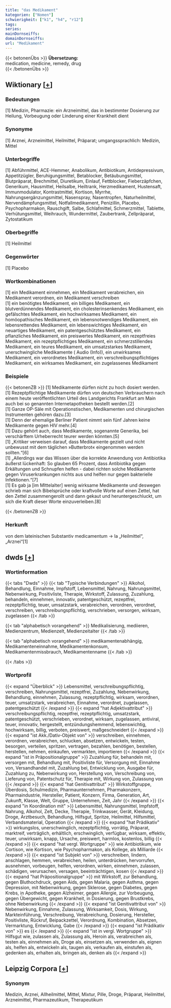 ```yaml
---
title: "das Medikament"
kategorien: ["Nomen"]
schwierigkeit: ["k1", "h4", "r12"]
tags:
series:
mainDornseiffs:
domainDornseiffs:
url: "Medikament"
---
```


{{< betonenÜbs >}}
**Übersetzung:**  
medication, medicine, remedy, drug  
{{< /betonenÜbs >}}

## Wiktionary [[+](https://de.wiktionary.org/wiki/Medikament)]

### Bedeutungen
[1] Medizin, Pharmazie: ein Arzneimittel, das in bestimmter Dosierung zur Heilung, Vorbeugung oder Linderung einer Krankheit dient  

### Synonyme
[1] Arznei, Arzneimittel, Heilmittel, Präparat; umgangssprachlich: Medizin, Mittel  

### Unterbegriffe
[1] Abführmittel, ACE-Hemmer, Anabolikum, Antibiotikum, Antidepressivum, Appetitzügler, Beruhigungsmittel, Betablocker, Betäubungsmittel, Blutpräparat, Brechmittel, Diuretikum, Einlauf, Fettblocker, Fieberzäpfchen, Generikum, Hausmittel, Heilsalbe, Heiltrank, Herzmedikament, Hustensaft, Immunmodulator, Kontrastmittel, Kortison, Myrrhe, Nahrungsergänzungsmittel, Nasenspray, Nasentropfen, Naturheilmittel, Nervendämpfungsmittel, Notfallmedikament, Penizillin, Placebo, Psychopharmakon, Rauschgift, Salbe, Schlafmittel, Schmerzmittel, Tablette, Verhütungsmittel, Weihrauch, Wundermittel, Zaubertrank, Zellpräparat, Zytostatikum  

### Oberbegriffe
[1] Heilmittel  

### Gegenwörter
[1] Placebo  

### Wortkombinationen
[1] ein Medikament einnehmen, ein Medikament verabreichen, ein Medikament verordnen, ein Medikament verschreiben  
[1] ein benötigtes Medikament, ein billiges Medikament, ein blutverdünnendes Medikament, ein cholesterinsenkendes Medikament, ein gefälschtes Medikament, ein hochwirksames Medikament, ein homöopathisches Medikament, ein lebensnotwendiges Medikament, ein lebensrettendes Medikament, ein lebenswichtiges Medikament, ein neuartiges Medikament, ein patentgeschütztes Medikament, ein pflanzliches Medikament, ein preiswertes Medikament, ein rezeptfreies Medikament, ein rezeptpflichtiges Medikament, ein schmerzstillendes Medikament, ein teures Medikament, ein umsatzstarkes Medikament, unerschwingliche Medikamente ( Audio (Info)), ein unwirksames Medikament, ein verordnetes Medikament, ein verschreibungspflichtiges Medikament, ein wirksames Medikament, ein zugelassenes Medikament  

### Beispiele
{{< betonenZB >}}
[1] Medikamente dürfen nicht zu hoch dosiert werden.  
[1] Rezeptpflichtige Medikamente dürfen von deutschen Verbrauchern nach einem heute veröffentlichten Urteil des Landgerichts Frankfurt am Main auch bei so genannten Internetapotheken bestellt werden.[2]  
[1] Ganze OP-Säle mit Operationstischen, Medikamenten und chirurgischen Instrumenten gehören dazu.[3]  
[1] Denn der ehemalige Berliner Patient nimmt sein fünf Jahren keine Medikamente gegen HIV mehr.[4]  
[1] Dazu gehört auch, dass Medikamente, sogenannte Generika, bei verschärftem Urheberrecht teurer werden könnten.[5]  
[1] „Kritiker verweisen darauf, dass Medikamente gezielt und nicht unbewusst mit dem täglichen »Butterbrot« eingenommen werden sollten.“[6]  
[1] „Allerdings war das Wissen über die korrekte Anwendung von Antibiotika äußerst lückenhaft: So glauben 65 Prozent, dass Antibiotika gegen Erkältungen und Schnupfen helfen - dabei richten solche Medikamente gegen Viruserkrankungen nichts aus und helfen nur gegen bakterielle Infektionen.“[7]  
[1] Es gab ja [im MIttelalter] wenig wirksame Medikamente und deswegen schrieb man sich Bibelsprüche oder kraftvolle Worte auf einen Zettel, hat den Zettel zusammengerollt und dann gekaut und heruntergeschluckt, um sich die Kraft dieser Worte einzuverleiben.[8]  

{{< /betonenZB >}}
### Herkunft
von dem lateinischen Substantiv medicamentum → la „Heilmittel“, „Arznei“[1]  



## dwds [[+](https://www.dwds.de/wb/Medikament)]

### Wortinformation
{{< tabs "Dwds" >}}
{{< tab "Typische Verbindungen" >}}
Alkohol, Behandlung, Einnahme, Impfstoff, Lebensmittel, Nahrung, Nahrungsmittel, Nebenwirkung, Positivliste, Therapie, Wirkstoff, Zulassung, Zuzahlung, behandeln, einnehmen, innovativ, patentgeschützt, rezeptfrei, rezeptpflichtig, teuer, umsatzstark, verabreichen, verordnen, verordnet, verschreiben, verschreibungspflichtig, verschrieben, versorgen, wirksam, zugelassen
{{< /tab >}}

{{< tab "alphabetisch vorangehend" >}}
Medikalisierung, mediieren, Medienzentrum, Medienzelt, Medienzeitalter
{{< /tab >}}

{{< tab "alphabetisch vorangehend" >}}
medikamentenabhängig, Medikamenteneinnahme, Medikamentenkonsum, Medikamentenmissbrauch, Medikamentenname
{{< /tab >}}

{{< /tabs >}}

### Wortprofil
{{< expand "Überblick" >}} Lebensmittel, verschreibungspflichtig, verschreiben, Nahrungsmittel, rezeptfrei, Zuzahlung, Nebenwirkung, Behandlung, einnehmen, Zulassung, rezeptpflichtig, wirksam, verordnen, teuer, umsatzstark, verabreichen, Einnahme, verordnet, zugelassen, patentgeschützt {{< /expand >}}
{{< expand "hat Adjektivattribut" >}} verschreibungspflichtig, rezeptfrei, rezeptpflichtig, umsatzstark, patentgeschützt, verschrieben, verordnet, wirksam, zugelassen, antiviral, teuer, innovativ, hergestellt, entzündungshemmend, lebenswichtig, hochwirksam, billig, verboten, preiswert, maßgeschneidert {{< /expand >}}
{{< expand "ist Akk./Dativ-Objekt von" >}} verschreiben, einnehmen, verordnen, verabreichen, schlucken, absetzen, entwickeln, testen, besorgen, verteilen, spritzen, vertragen, bezahlen, benötigen, bestellen, herstellen, nehmen, einkaufen, vermarkten, importieren {{< /expand >}}
{{< expand "ist in Präpositionalgruppe" >}} Zuzahlung für, behandeln mit, versorgen mit, Behandlung mit, Positivliste für, Versorgung mit, Einnahme von, Versandhandel mit, Zuzahlung bei, Entwicklung von, Ausgabe für, Zuzahlung zu, Nebenwirkung von, Herstellung von, Verschreibung von, Lieferung von, Patentschutz für, Therapie mit, Wirkung von, Zulassung von {{< /expand >}}
{{< expand "hat Genitivattribut" >}} Wirkstoffgruppe, Überdosis, Schulmedizin, Pharmaunternehmen, Pharmakonzern, Pharmaindustrie, Hersteller, Patient, Konzern, Firma, Generation, Art, Zukunft, Klasse, Welt, Gruppe, Unternehmen, Zeit, Jahr {{< /expand >}}
{{< expand "in Koordination mit" >}} Lebensmittel, Nahrungsmittel, Impfstoff, Nahrung, Alkohol, Zelt, Decke, Therapie, Trinkwasser, Gerät, Kleidung, Droge, Arztbesuch, Behandlung, Hilfsgut, Spritze, Heilmittel, Hilfsmittel, Verbandsmaterial, Operation {{< /expand >}}
{{< expand "hat Prädikativ" >}} wirkungslos, unerschwinglich, rezeptpflichtig, vorrätig, Präparat, marktreif, verträglich, erhältlich, erschwinglich, verfügbar, wirksam, effektiv, teuer, unwirksam, knapp, Ursache, preiswert, harmlos, kostenlos, billig {{< /expand >}}
{{< expand "hat vergl. Wortgruppe" >}} wie Antibiotikum, wie Cortison, wie Kortison, wie Psychopharmakon, als Kollege, als Milliarde {{< /expand >}}
{{< expand "ist Subjekt von" >}} verschreiben, lindern, anschlagen, hemmen, verabreichen, heilen, unterdrücken, hervorrufen, ausnehmen, vorbeugen, helfen, verordnen, wirken, einnehmen, zulassen, schädigen, verursachen, versagen, beeinträchtigen, kosen {{< /expand >}}
{{< expand "hat Präpositionalgruppe" >}} mit Wirkstoff, zur Behandlung, gegen Bluthochdruck, gegen Aids, gegen Malaria, gegen Asthma, gegen Depression, mit Nebenwirkung, gegen Sklerose, gegen Diabetes, gegen Krebs, in Apotheke, gegen Alzheimer, gegen Allergie, zur Vorbeugung, gegen Übergewicht, gegen Krankheit, in Dosierung, gegen Brustkrebs, ohne Nebenwirkung {{< /expand >}}
{{< expand "ist Genitivattribut von" >}} Nebenwirkung, Einnahme, Zulassung, Wirksamkeit, Dosis, Wirkung, Markteinführung, Verschreibung, Verabreichung, Dosierung, Hersteller, Positivliste, Rückruf, Beipackzettel, Verordnung, Kombination, Absetzen, Vermarktung, Entwicklung, Gabe {{< /expand >}}
{{< expand "ist Prädikativ von" >}} es {{< /expand >}}
{{< expand "ist in vergl. Wortgruppe" >}} Hilfsgut wie, zulassen als, Zulassung als, Heroin als, verabreichen als, testen als, einnehmen als, Droge als, einsetzen als, verwenden als, eignen als, helfen als, entwickeln als, taugen als, verkaufen als, einstufen als, gedenken als, erhalten als, bringen als, denken als {{< /expand >}}

## Leipzig Corpora [[+](https://corpora.uni-leipzig.de/en/res?word=Medikament&corpusId=deu_newscrawl-public_2018)]


### Synonym
Medizin, Arznei, Allheilmittel, Mittel, Mixtur, Pille, Droge, Präparat, Heilmittel, Arzneimittel, Pharmazeutikum, Therapeutikum

